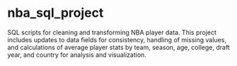 # nba_sql_project
SQL scripts for cleaning and transforming NBA player data. This project includes updates to data fields for consistency, handling of missing values, and calculations of average player stats by team, season, age, college, draft year, and country for analysis and visualization.
